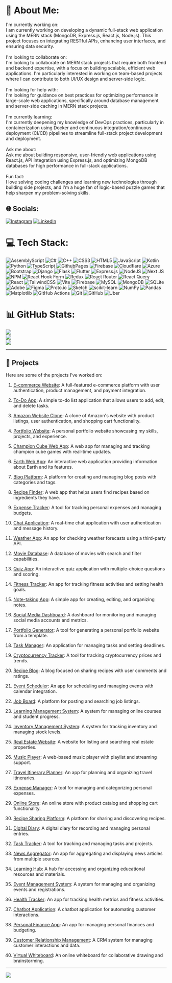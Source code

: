 # 💫 About Me:
I'm currently working on:<br>I am currently working on developing a dynamic full-stack web application using the MERN stack (MongoDB, Express.js, React.js, Node.js). This project focuses on integrating RESTful APIs, enhancing user interfaces, and ensuring data security.<br><br>I'm looking to collaborate on:<br>I'm looking to collaborate on MERN stack projects that require both frontend and backend expertise, with a focus on building scalable, efficient web applications. I'm particularly interested in working on team-based projects where I can contribute to both UI/UX design and server-side logic.<br><br>I'm looking for help with:<br>I'm looking for guidance on best practices for optimizing performance in large-scale web applications, specifically around database management and server-side caching in MERN stack projects.<br><br>I'm currently learning:<br>I'm currently deepening my knowledge of DevOps practices, particularly in containerization using Docker and continuous integration/continuous deployment (CI/CD) pipelines to streamline full-stack project development and deployment.<br><br>Ask me about:<br>Ask me about building responsive, user-friendly web applications using React.js, API integration using Express.js, and optimizing MongoDB databases for high performance in full-stack applications.<br><br>Fun fact:<br>I love solving coding challenges and learning new technologies through building side projects, and I'm a huge fan of logic-based puzzle games that help sharpen my problem-solving skills.

## 🌐 Socials:
[![Instagram](https://img.shields.io/badge/Instagram-%23E4405F.svg?logo=Instagram&logoColor=white)](https://instagram.com/mrfarrukhaziz) [![LinkedIn](https://img.shields.io/badge/LinkedIn-%230077B5.svg?logo=linkedin&logoColor=white)](https://linkedin.com/in/mrfarrukhaziz) 

# 💻 Tech Stack:
![AssemblyScript](https://img.shields.io/badge/assembly%20script-%23000000.svg?style=for-the-badge&logo=assemblyscript&logoColor=white) ![C#](https://img.shields.io/badge/c%23-%23239120.svg?style=for-the-badge&logo=csharp&logoColor=white) ![C++](https://img.shields.io/badge/c++-%2300599C.svg?style=for-the-badge&logo=c%2B%2B&logoColor=white) ![CSS3](https://img.shields.io/badge/css3-%231572B6.svg?style=for-the-badge&logo=css3&logoColor=white) ![HTML5](https://img.shields.io/badge/html5-%23E34F26.svg?style=for-the-badge&logo=html5&logoColor=white) ![JavaScript](https://img.shields.io/badge/javascript-%23323330.svg?style=for-the-badge&logo=javascript&logoColor=%23F7DF1E) ![Kotlin](https://img.shields.io/badge/kotlin-%237F52FF.svg?style=for-the-badge&logo=kotlin&logoColor=white) ![Python](https://img.shields.io/badge/python-3670A0?style=for-the-badge&logo=python&logoColor=ffdd54) ![TypeScript](https://img.shields.io/badge/typescript-%23007ACC.svg?style=for-the-badge&logo=typescript&logoColor=white) ![GithubPages](https://img.shields.io/badge/github%20pages-121013?style=for-the-badge&logo=github&logoColor=white) ![Firebase](https://img.shields.io/badge/firebase-%23039BE5.svg?style=for-the-badge&logo=firebase) ![Cloudflare](https://img.shields.io/badge/Cloudflare-F38020?style=for-the-badge&logo=Cloudflare&logoColor=white) ![Azure](https://img.shields.io/badge/azure-%230072C6.svg?style=for-the-badge&logo=microsoftazure&logoColor=white) ![Bootstrap](https://img.shields.io/badge/bootstrap-%238511FA.svg?style=for-the-badge&logo=bootstrap&logoColor=white) ![Django](https://img.shields.io/badge/django-%23092E20.svg?style=for-the-badge&logo=django&logoColor=white) ![Flask](https://img.shields.io/badge/flask-%23000.svg?style=for-the-badge&logo=flask&logoColor=white) ![Flutter](https://img.shields.io/badge/Flutter-%2302569B.svg?style=for-the-badge&logo=Flutter&logoColor=white) ![Express.js](https://img.shields.io/badge/express.js-%23404d59.svg?style=for-the-badge&logo=express&logoColor=%2361DAFB) ![NodeJS](https://img.shields.io/badge/node.js-6DA55F?style=for-the-badge&logo=node.js&logoColor=white) ![Next JS](https://img.shields.io/badge/Next-black?style=for-the-badge&logo=next.js&logoColor=white) ![NPM](https://img.shields.io/badge/NPM-%23CB3837.svg?style=for-the-badge&logo=npm&logoColor=white) ![React Hook Form](https://img.shields.io/badge/React%20Hook%20Form-%23EC5990.svg?style=for-the-badge&logo=reacthookform&logoColor=white) ![Redux](https://img.shields.io/badge/redux-%23593d88.svg?style=for-the-badge&logo=redux&logoColor=white) ![React Router](https://img.shields.io/badge/React_Router-CA4245?style=for-the-badge&logo=react-router&logoColor=white) ![React Query](https://img.shields.io/badge/-React%20Query-FF4154?style=for-the-badge&logo=react%20query&logoColor=white) ![React](https://img.shields.io/badge/react-%2320232a.svg?style=for-the-badge&logo=react&logoColor=%2361DAFB) ![TailwindCSS](https://img.shields.io/badge/tailwindcss-%2338B2AC.svg?style=for-the-badge&logo=tailwind-css&logoColor=white) ![Vite](https://img.shields.io/badge/vite-%23646CFF.svg?style=for-the-badge&logo=vite&logoColor=white) ![Firebase](https://img.shields.io/badge/firebase-a08021?style=for-the-badge&logo=firebase&logoColor=ffcd34) ![MySQL](https://img.shields.io/badge/mysql-4479A1.svg?style=for-the-badge&logo=mysql&logoColor=white) ![MongoDB](https://img.shields.io/badge/MongoDB-%234ea94b.svg?style=for-the-badge&logo=mongodb&logoColor=white) ![SQLite](https://img.shields.io/badge/sqlite-%2307405e.svg?style=for-the-badge&logo=sqlite&logoColor=white) ![Adobe](https://img.shields.io/badge/adobe-%23FF0000.svg?style=for-the-badge&logo=adobe&logoColor=white) ![Figma](https://img.shields.io/badge/figma-%23F24E1E.svg?style=for-the-badge&logo=figma&logoColor=white) ![Proto.io](https://img.shields.io/badge/Proto.io-161637?style=for-the-badge&logo=proto.io&logoColor=00e5ff) ![Sketch](https://img.shields.io/badge/Sketch-FFB387?style=for-the-badge&logo=sketch&logoColor=black) ![scikit-learn](https://img.shields.io/badge/scikit--learn-%23F7931E.svg?style=for-the-badge&logo=scikit-learn&logoColor=white) ![NumPy](https://img.shields.io/badge/numpy-%23013243.svg?style=for-the-badge&logo=numpy&logoColor=white) ![Pandas](https://img.shields.io/badge/pandas-%23150458.svg?style=for-the-badge&logo=pandas&logoColor=white) ![Matplotlib](https://img.shields.io/badge/Matplotlib-%23ffffff.svg?style=for-the-badge&logo=Matplotlib&logoColor=black) ![GitHub Actions](https://img.shields.io/badge/github%20actions-%232671E5.svg?style=for-the-badge&logo=githubactions&logoColor=white) ![Git](https://img.shields.io/badge/git-%23F05033.svg?style=for-the-badge&logo=git&logoColor=white) ![GitHub](https://img.shields.io/badge/github-%23121011.svg?style=for-the-badge&logo=github&logoColor=white) ![Uber](https://img.shields.io/badge/Uber-%23000000.svg?style=for-the-badge&logo=Uber&logoColor=white)

# 📊 GitHub Stats:
![](https://github-readme-stats.vercel.app/api?username=Farrukh-aziz&theme=dark&hide_border=false&include_all_commits=false&count_private=false)<br/>
![](https://github-readme-streak-stats.herokuapp.com/?user=Farrukh-aziz&theme=dark&hide_border=false)<br/>
![](https://github-readme-stats.vercel.app/api/top-langs/?username=Farrukh-aziz&theme=dark&hide_border=false&include_all_commits=false&count_private=false&layout=compact)

---

## 📁 Projects
Here are some of the projects I've worked on:

1. [E-commerce Website](https://github.com/Farrukh-aziz/e-commerce-website): A full-featured e-commerce platform with user authentication, product management, and payment integration.

2. [To-Do App](https://github.com/Farrukh-aziz/todo-app): A simple to-do list application that allows users to add, edit, and delete tasks.

3. [Amazon Website Clone](https://github.com/Farrukh-aziz/amazon-website-clone): A clone of Amazon's website with product listings, user authentication, and shopping cart functionality.

4. [Portfolio Website](https://github.com/Farrukh-aziz/portfolio-website): A personal portfolio website showcasing my skills, projects, and experience.

5. [Champion Cube Web App](https://github.com/Farrukh-aziz/champion-cube-web-app): A web app for managing and tracking champion cube games with real-time updates.

6. [Earth Web App](https://github.com/Farrukh-aziz/earth-web-app): An interactive web application providing information about Earth and its features.

7. [Blog Platform](https://github.com/Farrukh-aziz/blog-platform): A platform for creating and managing blog posts with categories and tags.

8. [Recipe Finder](https://github.com/Farrukh-aziz/recipe-finder): A web app that helps users find recipes based on ingredients they have.

9. [Expense Tracker](https://github.com/Farrukh-aziz/expense-tracker): A tool for tracking personal expenses and managing budgets.

10. [Chat Application](https://github.com/Farrukh-aziz/chat-application): A real-time chat application with user authentication and message history.

11. [Weather App](https://github.com/Farrukh-aziz/weather-app): An app for checking weather forecasts using a third-party API.

12. [Movie Database](https://github.com/Farrukh-aziz/movie-database): A database of movies with search and filter capabilities.

13. [Quiz App](https://github.com/Farrukh-aziz/quiz-app): An interactive quiz application with multiple-choice questions and scoring.

14. [Fitness Tracker](https://github.com/Farrukh-aziz/fitness-tracker): An app for tracking fitness activities and setting health goals.

15. [Note-taking App](https://github.com/Farrukh-aziz/note-taking-app): A simple app for creating, editing, and organizing notes.

16. [Social Media Dashboard](https://github.com/Farrukh-aziz/social-media-dashboard): A dashboard for monitoring and managing social media accounts and metrics.

17. [Portfolio Generator](https://github.com/Farrukh-aziz/portfolio-generator): A tool for generating a personal portfolio website from a template.

18. [Task Manager](https://github.com/Farrukh-aziz/task-manager): An application for managing tasks and setting deadlines.

19. [Cryptocurrency Tracker](https://github.com/Farrukh-aziz/cryptocurrency-tracker): A tool for tracking cryptocurrency prices and trends.

20. [Recipe Blog](https://github.com/Farrukh-aziz/recipe-blog): A blog focused on sharing recipes with user comments and ratings.

21. [Event Scheduler](https://github.com/Farrukh-aziz/event-scheduler): An app for scheduling and managing events with calendar integration.

22. [Job Board](https://github.com/Farrukh-aziz/job-board): A platform for posting and searching job listings.

23. [Learning Management System](https://github.com/Farrukh-aziz/learning-management-system): A system for managing online courses and student progress.

24. [Inventory Management System](https://github.com/Farrukh-aziz/inventory-management-system): A system for tracking inventory and managing stock levels.

25. [Real Estate Website](https://github.com/Farrukh-aziz/real-estate-website): A website for listing and searching real estate properties.

26. [Music Player](https://github.com/Farrukh-aziz/music-player): A web-based music player with playlist and streaming support.

27. [Travel Itinerary Planner](https://github.com/Farrukh-aziz/travel-itinerary-planner): An app for planning and organizing travel itineraries.

28. [Expense Manager](https://github.com/Farrukh-aziz/expense-manager): A tool for managing and categorizing personal expenses.

29. [Online Store](https://github.com/Farrukh-aziz/online-store): An online store with product catalog and shopping cart functionality.

30. [Recipe Sharing Platform](https://github.com/Farrukh-aziz/recipe-sharing-platform): A platform for sharing and discovering recipes.

31. [Digital Diary](https://github.com/Farrukh-aziz/digital-diary): A digital diary for recording and managing personal entries.

32. [Task Tracker](https://github.com/Farrukh-aziz/task-tracker): A tool for tracking and managing tasks and projects.

33. [News Aggregator](https://github.com/Farrukh-aziz/news-aggregator): An app for aggregating and displaying news articles from multiple sources.

34. [Learning Hub](https://github.com/Farrukh-aziz/learning-hub): A hub for accessing and organizing educational resources and materials.

35. [Event Management System](https://github.com/Farrukh-aziz/event-management-system): A system for managing and organizing events and registrations.

36. [Health Tracker](https://github.com/Farrukh-aziz/health-tracker): An app for tracking health metrics and fitness activities.

37. [Chatbot Application](https://github.com/Farrukh-aziz/chatbot-application): A chatbot application for automating customer interactions.

38. [Personal Finance App](https://github.com/Farrukh-aziz/personal-finance-app): An app for managing personal finances and budgeting.

39. [Customer Relationship Management](https://github.com/Farrukh-aziz/customer-relationship-management): A CRM system for managing customer interactions and data.

40. [Virtual Whiteboard](https://github.com/Farrukh-aziz/virtual-whiteboard): An online whiteboard for collaborative drawing and brainstorming.

---
[![](https://visitcount.itsvg.in/api?id=Farrukh-aziz&icon=0&color=0)](https://visitcount.itsvg.in)

<!-- Proudly created with GPRM ( https://gprm.itsvg.in ) -->
